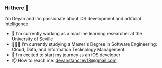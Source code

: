 ### Hi there 👋

I'm Deyan and I'm passionate about iOS development and artificial intelligence

- 🔭 I’m currently working as a machine learning researcher at the University of Seville
- 👨🏻‍🎓 I’m currently studying a Master's Degree in Software Engineering: Cloud, Data, and Information Technology Management.
- 📱 I’m excited to start my journey as an iOS developer
- 📫 How to reach me: deyanstanchev18@gmail.com


